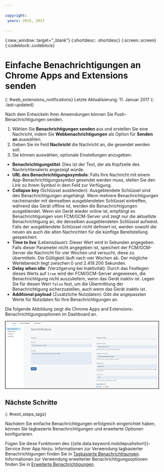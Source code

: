 ```yaml
---

copyright:
 years: 2015, 2017

---
```


{:new_window: target="_blank"}
{:shortdesc: .shortdesc}
{:screen:.screen}
{:codeblock:.codeblock}

# Einfache Benachrichtigungen an Chrome Apps and Extensions senden 
{: #web_extensions_notifications}
Letzte Aktualisierung: 11. Januar 2017
{: .last-updated}

Nach dem Entwickeln Ihrer Anwendungen können Sie Push-Benachrichtigungen senden. 

1. Wählen Sie **Benachrichtigungen senden** aus und erstellen Sie eine Nachricht, indem Sie **Webbenachrichtigungen** als Option für **Senden an** auswählen. 
2. Geben Sie im Feld **Nachricht** die Nachricht an, die gesendet werden soll.
3. Sie können auswählen, optionale Einstellungen anzugeben:
  - **Benachrichtigungstitel**: Dies ist der Text, der als Kopfzeile des Nachrichtenalerts angezeigt würde.
  - **URL des Benachrichtigungssymbols**: Falls Ihre Nachricht mit einem App-Benachrichtigungssymbol gesendet werden muss, stellen Sie den Link zu Ihrem Symbol in dem Feld zur Verfügung.
  - **Collapse key** (Schlüssel ausblenden): Ausgeblendete Schlüssel sind den Benachrichtigungen angehängt. Wenn mehrere Benachrichtigungen nacheinander mit demselben ausgeblendeten Schlüssel eintreffen, während das Gerät offline ist, werden die Benachrichtigungen ausgeblendet. Wenn ein Gerät wieder online ist, empfängt es Benachrichtigungen vom FCM/GCM-Server und zeigt nur die aktuellste Benachrichtigung an, die denselben ausgeblendeten Schlüssel aufweist. Falls der ausgeblendete Schlüssel nicht definiert ist, werden sowohl die neuen als auch die alten Nachrichten für die künftige Bereitstellung gespeichert.
  - **Time to live** (Lebensdauer): Dieser Wert wird in Sekunden angegeben. Falls dieser Parameter nicht angegeben ist, speichert der FCM/GCM-Server die Nachricht für vier Wochen und versucht, diese zu übermitteln. Die Gültigkeit läuft nach vier Wochen ab. Der mögliche Wertebereich liegt zwischen 0 und 2.419.200 Sekunden.
  - **Delay when idle**: (Verzögerung bei Inaktivität): Durch das Festlegen dieses Werts auf `true` wird der FCM/GCM-Server angewiesen, die Benachrichtigung nicht auszuliefern, wenn das Gerät inaktiv ist. Legen Sie für diesen Wert `false` fest, um die Übermittlung der Benachrichtigung sicherzustellen, auch wenn das Gerät inaktiv ist.
  - **Additional payload** (Zusätzliche Nutzdaten): Gibt die angepassten Werte für Nutzdaten für Ihre Benachrichtigungen an.

Die folgende Abbildung zeigt die Chrome Apps and Extensions-Benachrichtigungsoptionen im Dashboard an.

  ![Anzeige 'Benachrichtigungen'](images/push_chrome_extns.jpg)
  
## Nächste Schritte
  {: #next_steps_tags}

Nachdem Sie einfache Benachrichtigungen erfolgreich eingerichtet haben, können Sie tagbasierte Benachrichtigungen und erweiterte Optionen konfigurieren.

Fügen Sie diese Funktionen des {{site.data.keyword.mobilepushshort}}-Service Ihrer App hinzu. Informationen zur Verwendung tagbasierter Benachrichtigungen finden Sie in [Tagbasierte Benachrichtigungen](c_tag_basednotifications.html). Informationen zur Verwendung erweiterter Benachrichtigungsoptionen finden Sie in [Erweiterte Benachrichtigungen](t_advance_badge_sound_payload.html).
